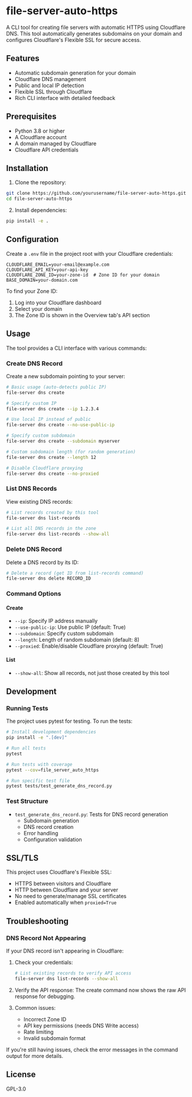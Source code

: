 # file-server-auto-https

A CLI tool for creating file servers with automatic HTTPS using Cloudflare DNS. This tool automatically generates subdomains on your domain and configures Cloudflare's Flexible SSL for secure access.

## Features

- Automatic subdomain generation for your domain
- Cloudflare DNS management
- Public and local IP detection
- Flexible SSL through Cloudflare
- Rich CLI interface with detailed feedback

## Prerequisites

- Python 3.8 or higher
- A Cloudflare account
- A domain managed by Cloudflare
- Cloudflare API credentials

## Installation

1. Clone the repository:
```bash
git clone https://github.com/yourusername/file-server-auto-https.git
cd file-server-auto-https
```

2. Install dependencies:
```bash
pip install -e .
```

## Configuration

Create a `.env` file in the project root with your Cloudflare credentials:

```env
CLOUDFLARE_EMAIL=your-email@example.com
CLOUDFLARE_API_KEY=your-api-key
CLOUDFLARE_ZONE_ID=your-zone-id  # Zone ID for your domain
BASE_DOMAIN=your-domain.com
```

To find your Zone ID:
1. Log into your Cloudflare dashboard
2. Select your domain
3. The Zone ID is shown in the Overview tab's API section

## Usage

The tool provides a CLI interface with various commands:

### Create DNS Record

Create a new subdomain pointing to your server:

```bash
# Basic usage (auto-detects public IP)
file-server dns create

# Specify custom IP
file-server dns create --ip 1.2.3.4

# Use local IP instead of public
file-server dns create --no-use-public-ip

# Specify custom subdomain
file-server dns create --subdomain myserver

# Custom subdomain length (for random generation)
file-server dns create --length 12

# Disable Cloudflare proxying
file-server dns create --no-proxied
```

### List DNS Records

View existing DNS records:

```bash
# List records created by this tool
file-server dns list-records

# List all DNS records in the zone
file-server dns list-records --show-all
```

### Delete DNS Record

Delete a DNS record by its ID:

```bash
# Delete a record (get ID from list-records command)
file-server dns delete RECORD_ID
```

### Command Options

#### Create
- `--ip`: Specify IP address manually
- `--use-public-ip`: Use public IP (default: True)
- `--subdomain`: Specify custom subdomain
- `--length`: Length of random subdomain (default: 8)
- `--proxied`: Enable/disable Cloudflare proxying (default: True)

#### List
- `--show-all`: Show all records, not just those created by this tool

## Development

### Running Tests

The project uses pytest for testing. To run the tests:

```bash
# Install development dependencies
pip install -e ".[dev]"

# Run all tests
pytest

# Run tests with coverage
pytest --cov=file_server_auto_https

# Run specific test file
pytest tests/test_generate_dns_record.py
```

### Test Structure

- `test_generate_dns_record.py`: Tests for DNS record generation
  - Subdomain generation
  - DNS record creation
  - Error handling
  - Configuration validation

## SSL/TLS

This project uses Cloudflare's Flexible SSL:
- HTTPS between visitors and Cloudflare
- HTTP between Cloudflare and your server
- No need to generate/manage SSL certificates
- Enabled automatically when `proxied=True`

## Troubleshooting

### DNS Record Not Appearing
If your DNS record isn't appearing in Cloudflare:

1. Check your credentials:
   ```bash
   # List existing records to verify API access
   file-server dns list-records --show-all
   ```

2. Verify the API response:
   The create command now shows the raw API response for debugging.

3. Common issues:
   - Incorrect Zone ID
   - API key permissions (needs DNS Write access)
   - Rate limiting
   - Invalid subdomain format

If you're still having issues, check the error messages in the command output for more details.

## License

GPL-3.0
